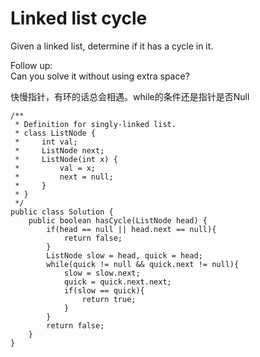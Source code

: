 # Linked list cycle

Given a linked list, determine if it has a cycle in it.

Follow up:  
Can you solve it without using extra space?

快慢指针，有环的话总会相遇。while的条件还是指针是否Null

```text
/**
 * Definition for singly-linked list.
 * class ListNode {
 *     int val;
 *     ListNode next;
 *     ListNode(int x) {
 *         val = x;
 *         next = null;
 *     }
 * }
 */
public class Solution {
    public boolean hasCycle(ListNode head) {
        if(head == null || head.next == null){
            return false;
        }
        ListNode slow = head, quick = head;
        while(quick != null && quick.next != null){
            slow = slow.next;
            quick = quick.next.next;
            if(slow == quick){
                return true;
            }
        }
        return false;
    }
}
```

